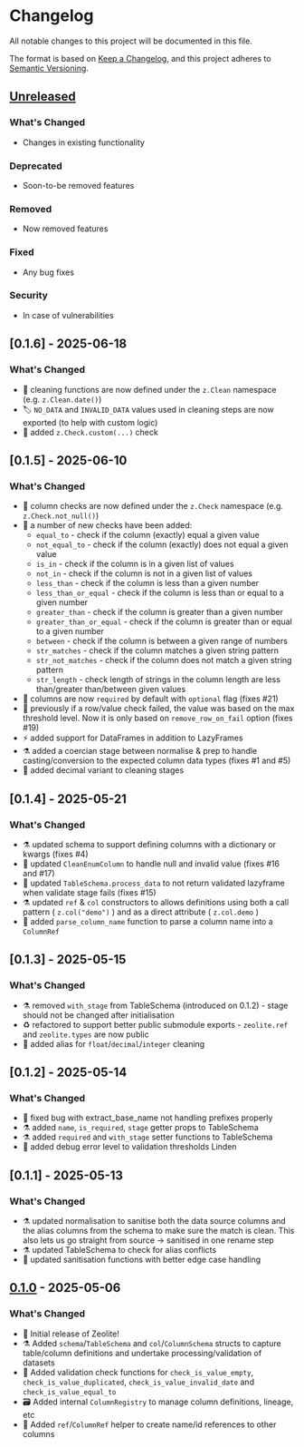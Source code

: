 # Changelog

All notable changes to this project will be documented in this file.

The format is based on [Keep a Changelog](https://keepachangelog.com/en/1.0.0/),
and this project adheres to [Semantic Versioning](https://semver.org/spec/v2.0.0.html).

## [Unreleased]

### What's Changed

- Changes in existing functionality

### Deprecated

- Soon-to-be removed features

### Removed

- Now removed features

### Fixed

- Any bug fixes

### Security

- In case of vulnerabilities

## [0.1.6] - 2025-06-18

### What's Changed
- 🧼 cleaning functions are now defined under the `z.Clean` namespace (e.g. `z.Clean.date()`)
- 🏷️ `NO_DATA` and `INVALID_DATA` values used in cleaning steps are now exported (to help with custom logic)
- 💎 added `z.Check.custom(...)` check

## [0.1.5] - 2025-06-10

### What's Changed
- 💎 column checks are now defined under the `z.Check` namespace (e.g. `z.Check.not_null()`)
- 💎 a number of new checks have been added:
  - `equal_to` - check if the column (exactly) equal a given value
  - `not_equal_to` - check if the column (exactly) does not equal a given value
  - `is_in` - check if the column is in a given list of values
  - `not_in` - check if the column is not in a given list of values
  - `less_than` - check if the column is less than a given number
  - `less_than_or_equal` - check if the column is less than or equal to a given number
  - `greater_than` - check if the column is greater than a given number
  - `greater_than_or_equal` - check if the column is greater than or equal to a given number
  - `between` - check if the column is between a given range of numbers
  - `str_matches` - check if the column matches a given string pattern
  - `str_not_matches` - check if the column does not match a given string pattern
  - `str_length` - check length of strings in the column length are less than/greater than/between given values
- 💎 columns are now `required` by default with `optional` flag (fixes #21)
- 💎 previously if a row/value check failed, the value was based on the max threshold level. Now it is only based on `remove_row_on_fail` option (fixes #19)
- ⚡ added support for DataFrames in addition to LazyFrames
- ⚗️ added a coercian stage between normalise & prep to handle casting/conversion to the expected column data types (fixes #1 and #5)
- 🧼 added decimal variant to cleaning stages


## [0.1.4] - 2025-05-21

### What's Changed

- ⚗️ updated schema to support defining columns with a dictionary or kwargs (fixes #4)
- 🧼 updated `CleanEnumColumn` to handle null and invalid value (fixes #16 and #17)
- 🐛 updated `TableSchema.process_data` to not return validated lazyframe when validate stage fails (fixes #15)
- ⚗️ updated `ref` & `col` constructors to allows definitions using both a call pattern ( `z.col("demo")` ) and as a
  direct attribute ( `z.col.demo` )
- 🔧 added `parse_column_name` function to parse a column name into a `ColumnRef`

## [0.1.3] - 2025-05-15

### What's Changed

- ⚗️ removed `with_stage` from TableSchema (introduced on 0.1.2) - stage should not be changed after initialisation
- ♻️ refactored to support better public submodule exports - `zeolite.ref` and `zeolite.types` are now public
- 🧼 added alias for `float`/`decimal`/`integer` cleaning

## [0.1.2] - 2025-05-14

### What's Changed

- 🐛 fixed bug with extract_base_name not handling prefixes properly
- ⚗️ added `name`, `is_required`, `stage` getter props to TableSchema
- ⚗️ added `required` and `with_stage` setter functions to TableSchema
- 💎 added debug error level to validation thresholds Linden

## [0.1.1] - 2025-05-13

### What's Changed

- ⚗️ updated normalisation to sanitise both the data source columns and the alias columns from the schema to make sure
  the match is clean. This also lets us go straight from source -> sanitised in one rename step
- ⚗️ updated TableSchema to check for alias conflicts
- 🔧 updated sanitisation functions with better edge case handling

## [0.1.0] - 2025-05-06

### What's Changed

- 🎉 Initial release of Zeolite!
- ⚗️ Added `schema`/`TableSchema` and `col`/`ColumnSchema` structs to capture table/column definitions and undertake
  processing/validation of datasets
- 💎 Added validation check functions for `check_is_value_empty`, `check_is_value_duplicated`,
  `check_is_value_invalid_date` and `check_is_value_equal_to`
- 🗃️ Added internal `ColumnRegistry` to manage column definitions, lineage, etc
- 🔧 Added `ref`/`ColumnRef` helper to create name/id references to other columns

[Unreleased]: https://github.com/username/zeolite/compare/v0.1.0...HEAD

[0.1.0]: https://github.com/username/zeolite/releases/tag/v0.1.0 